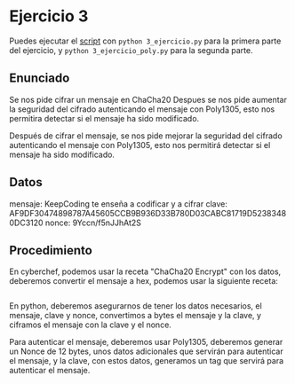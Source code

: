 # Ejercicio 3

Puedes ejecutar el [script](3_ejercicio.py) con `python 3_ejercicio.py` para la primera parte del ejercicio, y `python 3_ejercicio_poly.py` para la segunda parte.

## Enunciado

Se nos pide cifrar un mensaje en ChaCha20
Despues se nos pide aumentar la seguridad del cifrado autenticando el mensaje con Poly1305, esto nos permitira detectar si el mensaje ha sido modificado.

Después de cifrar el mensaje, se nos pide mejorar la seguridad del cifrado autenticando el mensaje con Poly1305, esto nos permitirá detectar si el mensaje ha sido modificado.

## Datos

mensaje: KeepCoding te enseña a codificar y a cifrar
clave: AF9DF30474898787A45605CCB9B936D33B780D03CABC81719D52383480DC3120
nonce: 9Yccn/f5nJJhAt2S

## Procedimiento

En cyberchef, podemos usar la receta "ChaCha20 Encrypt" con los datos, deberemos convertir el mensaje a hex, podemos usar la siguiente receta:

```
```

En python, deberemos asegurarnos de tener los datos necesarios, el mensaje, clave y nonce, convertimos a bytes el mensaje y la clave, y ciframos el mensaje con la clave y el nonce.

Para autenticar el mensaje, deberemos usar Poly1305, deberemos generar un Nonce de 12 bytes, unos datos adicionales que servirán para autenticar el mensaje, y la clave, con estos datos, generamos un tag que servirá para autenticar el mensaje.


